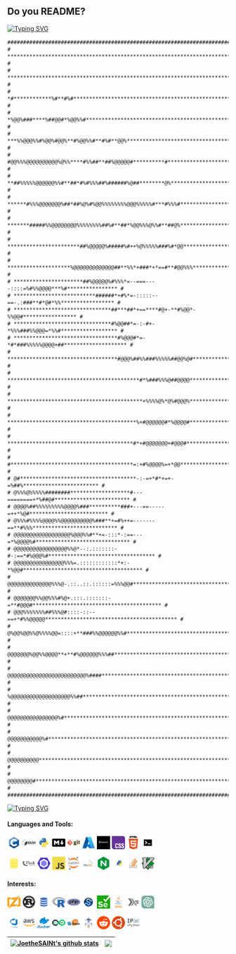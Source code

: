 ## Do you README?
[![Typing SVG](https://readme-typing-svg.herokuapp.com?font=Fira+Code&size=26&duration=3500&color=3FC74F&background=0D111700&center=true&width=750&height=60&lines="There+Is+No+Future...";"There+Is+No+Past...";&vCenter=true&border=true&borderColor=3FC74F&cursor=true&cursorColor=FFFFFF)](https://git.io/typing-svg)
```text
####################################################################################
# ******************************************************************************** #
# ******************************************************************************** #
# *#************%#**#%#*********************************************************** #
# *%@@%###****%##@@#*%@@%%#******************************************************* #
# ***%%@@@%%#%@@%#@@%**#%@@%%#**#%#**@@%****************************************** #
# #@@%%%@@@@@@@@@@%@%%****#%%##**##%@@@@@#**********#***************************** #
# **##%%%%%@@@@@@%%#**##*#%#%%%##%######%@##********@%**************************** #
# ******#%%%@@@@@@@%##*##%@%#%@@%%%%%%%%@@@%%%%%#***#%%%#************************* #
# *******#####%%@@@@@@@@%%%%%%%%##%#**##*%@@%%%@%%#**##@%************************* #
# ***********************##%@@@@@%#####%#++%@%%%%%###%#*@@************************ #
# ********************%@@@@@@@@@@@@@##**%%*+###*+*==#**#@@%%%********************* #
# **********************##%@@@@@%#%%%*=--===----::::=%#%%@@@@***%#**************** #
# **************************######*+#%*=-:::::--==-.:###**#*@#*%%***************** #
# *******************************##***##*+==****#@+-**#%@@*-%%@@#***************** #
# *******************************#%@@##*=-:-#+-*%%%###%%@@@=*%%#****************** #
# *********************************#%@@@#*=-*#*###%%%%%@@@@+##******************** #
# ***********************************#@@@%##%%###%%%%%##@@%@#********************* #
# ******************************************#*%###%%%@##@@@@********************** #
# *******************************************+%%%%@%*@%#@@@%********************** #
# *****************************************%+#@@@@@@#*%@@@@#********************** #
# ****************************************#*+#@@@@@@@+#@@@#*********************** #
# #***************************************=:+#%@@@@%=+*@@************************* #
# @#*************************************-:-=+*#*+=+-=%##%************************ #
# @%%%@%%%%%########*******************#---========+*%##@#************************ #
# @@@@%##%%%%%%%%%@@@@%###**********###+---==-----=++*%@#************************* #
# @%%%#%%%%@@@@%%@@@@@@@@@@%###**+=#%++=-------==**#%%%*************************** #
# @@@@@@@@@@@@@@@@@@%@@@%%#**+=-:::*-:==---=*%@@@@%#****************************** #
# @@@@@@@@@@@@@@@@@%%@*--:.:::::::-#-:==*#%@@@%#********************************** #
# @@@@@@@@@@@@@@@@%%%=.::::::::::::*+:-*%@@#************************************** #
# @@@@@@@@@@@@@@%%%@-.::..::.::::::=%%%@@#**************************************** #
# @@@@@@@%%@@%%%#%@+.:::.:::::::-=**#@@@#***************************************** #
# @@@%%%%%%%##%%%@#::::-::--==+*#%%@@@@@****************************************** #
# @%@@%@@%%@%%%%@@=::::+**###%%@@@@@@%%#****************************************** #
# @@@@@@@%@@%%@@@@**+**#%@@@@@@%%%##********************************************** #
# @@@@@@@@@@@@@@@@@@@@@@@@@%####************************************************** #
# %@@@@@@@@@@@@@@@@@@@%%##******************************************************** #
# @@@@@@@@@@@@@@@@%#************************************************************** #
# @@@@@@@@@@@%#******************************************************************* #
# @@@@@@@@@@********************************************************************** #
# @@@@@@@@#*********************************************************************** #
####################################################################################
```
[![Typing SVG](https://readme-typing-svg.herokuapp.com?font=Fira+Code&size=26&duration=3500&color=3FC74F&background=0D111700&center=true&width=750&height=60&lines="There+Is+No+Future...";"There+Is+No+Past...";&vCenter=true&border=true&borderColor=3FC74F&cursor=true&cursorColor=FFFFFF)](https://git.io/typing-svg)

#### Languages and Tools:
<code><img height="30" src="https://github.com/github/explore/blob/main/topics/c/c.png"></code>
<code><img height="30" src="https://github.com/github/explore/blob/main/topics/bash/bash.png"></code>
<code><img height="30" src="https://github.com/github/explore/blob/main/topics/python/python.png"></code>
<code><img height="30" src="https://github.com/github/explore/blob/main/topics/markdown/markdown.png"></code>
<code><img height="30" src="https://github.com/github/explore/blob/main/topics/git/git.png"></code>
<code><img height="30" src="https://github.com/github/explore/blob/main/topics/azure/azure.png"></code>
<code><img height="30" src="https://github.com/github/explore/blob/main/topics/chatgpt/chatgpt.png"></code>
<code><img height="30" src="https://github.com/github/explore/blob/main/topics/css/css.png"></code>
<code><img height="30" src="https://github.com/github/explore/blob/main/topics/html/html.png"></code>
<code><img height="30" src="https://github.com/github/explore/blob/main/topics/cli/cli.png"></code>

<code><img height="30" src="https://github.com/github/explore/blob/main/topics/database/database.png"></code>
<code><img height="30" src="https://github.com/github/explore/blob/main/topics/flask/flask.png"></code>
<code><img height="30" src="https://github.com/github/explore/blob/main/topics/eslint/eslint.png"></code>
<code><img height="30" src="https://github.com/github/explore/blob/main/topics/javascript/javascript.png"></code>
<code><img height="30" src="https://github.com/github/explore/blob/main/topics/jupyter-notebook/jupyter-notebook.png"></code>
<code><img height="30" src="https://github.com/github/explore/blob/main/topics/mysql/mysql.png"></code>
<code><img height="30" src="https://github.com/github/explore/blob/main/topics/nginx/nginx.png"></code>
<code><img height="30" src="https://github.com/github/explore/blob/main/topics/pip/pip.png"></code>
<code><img height="30" src="https://github.com/github/explore/blob/main/topics/stackoverflow/stackoverflow.png"></code>
<code><img height="30" src="https://github.com/github/explore/blob/main/topics/vim/vim.png"></code>


#### Interests:
<code><img height="30" src="https://github.com/github/explore/blob/main/topics/zig/zig.png"></code>
<code><img height="30" src="https://github.com/github/explore/blob/main/topics/rust/rust.png"></code>
<code><img height="30" src="https://github.com/github/explore/blob/main/topics/sql/sql.png"></code>
<code><img height="30" src="https://github.com/github/explore/blob/main/topics/r/r.png"></code>
<code><img height="30" src="https://github.com/github/explore/blob/main/topics/php/php.png"></code>
<code><img height="30" src="https://github.com/github/explore/blob/main/topics/scipy/scipy.png"></code>
<code><img height="30" src="https://github.com/github/explore/blob/main/topics/selenium/selenium.png"></code>
<code><img height="30" src="https://github.com/github/explore/blob/main/topics/java/java.png"></code>
<code><img height="30" src="https://github.com/github/explore/blob/main/topics/haskell/haskell.png"></code>
<code><img height="30" src="https://github.com/github/explore/blob/main/topics/chatgpt-api/chatgpt-api.png"></code>

<code><img height="30" src="https://github.com/github/explore/blob/main/topics/azure-devops/azure-devops.png"></code>
<code><img height="30" src="https://github.com/github/explore/blob/main/topics/aws/aws.png"></code>
<code><img height="30" src="https://github.com/github/explore/blob/main/topics/docker/docker.png"></code>
<code><img height="30" src="https://github.com/github/explore/blob/main/topics/devops/devops.png"></code>
<code><img height="30" src="https://github.com/github/explore/blob/main/topics/scikit-learn/scikit-learn.png"></code>
<code><img height="30" src="https://github.com/github/explore/blob/main/topics/ai/ai.png"></code>
<code><img height="30" src="https://github.com/github/explore/blob/main/topics/reddit/reddit.png"></code>
<code><img height="30" src="https://github.com/github/explore/blob/main/topics/ubuntu/ubuntu.png"></code>
<code><img height="30" src="https://github.com/github/explore/blob/main/topics/ipython/ipython.png"></code>

| <a href="https://github.com/joethesaint/github-readme-stats"><img align="center" src="https://github-readme-stats.vercel.app/api?username=joethesaint&show_icons=true&include_all_commits=true&theme=dark&count_private=true&hide_border=true&border_radius=2&hide=stars" alt="JoetheSAINt's github stats" /></a> | <a href="https://github.com/joethesaint/github-readme-stats"><img align="center" src="https://github-readme-stats.vercel.app/api/top-langs/?username=joethesaint&layout=compact&theme=dark&hide_border=true&hide=html,css" /></a> |
| ------------- | ------------- |

<!--
**joethesaint/joethesaint** is a ✨ _special_ ✨ repository because its `README.md` (this file) appears on your GitHub profile.

Here are some ideas to get you started:

- 🔭 I’m currently working on developing myself
- 🌱 I’m currently learning at ALX Africa
- 👯 I’m looking to collaborate on beginner-level projects
- 💬 Ask me about C, Python and mql4
- 📫 How to reach me: ...
- 😄 Pronouns: ...
- ⚡ Fun fact: ...
-->

